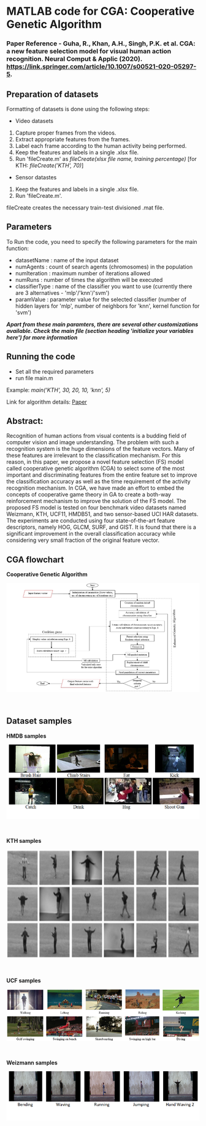 # MATLAB code for CGA: Cooperative Genetic Algorithm

### Paper Reference - Guha, R., Khan, A.H., Singh, P.K. et al. CGA: a new feature selection model for visual human action recognition. Neural Comput & Applic (2020). https://link.springer.com/article/10.1007/s00521-020-05297-5.

## Preparation of datasets

Formatting of datasets is done using the following steps:

* Video datasets
1. Capture proper frames from the videos.
2. Extract appropriate features from the frames.
3. Label each frame according to the human activity being performed.
4. Keep the features and labels in a single .xlsx file.
5. Run 'fileCreate.m' as *fileCreate(xlsx file name, training percentage)* [for KTH: *fileCreate('KTH', 70)*]

* Sensor datastes
1. Keep the features and labels in a single .xlsx file.
2. Run 'fileCreate.m'.

fileCreate creates the necessary train-test divisioned .mat file.

## Parameters

To Run the code, you need to specify the following parameters for the main function:
* datasetName : name of the input dataset 
* numAgents : count of search agents (chromosomes) in the population
* numIteration : maximum number of iterations allowed
* numRuns : number of times the algorithm will be executed
* classifierType : name of the classifier you want to use (currently there are 3 alternatives - 'mlp'/'knn'/'svm')
* paramValue : parameter value for the selected classifier (number of hidden layers for 'mlp', number of neighbors for 'knn', kernel function for 'svm')

***Apart from these main paramters, there are several other customizations available. Check the main file (section heading 'initialize your variables here') for more information***



## Running the code
* Set all the required parameters
* run file main.m

Example: *main('KTH', 30, 20, 10, 'knn', 5)*

Link for algorithm details: [Paper](https://link.springer.com/article/10.1007/s00521-020-05297-5)

## Abstract:

Recognition of human actions from visual contents is a budding field of computer vision and image understanding. The problem with such a recognition system is the huge dimensions of the feature vectors. Many of these features are irrelevant to the classification mechanism. For this reason, in this paper, we propose a novel feature selection (FS) model called cooperative genetic algorithm (CGA) to select some of the most important and discriminating features from the entire feature set to improve the classification accuracy as well as the time requirement of the activity recognition mechanism. In CGA, we have made an effort to embed the concepts of cooperative game theory in GA to create a both-way reinforcement mechanism to improve the solution of the FS model. The proposed FS model is tested on four benchmark video datasets named Weizmann, KTH, UCF11, HMDB51, and two sensor-based UCI HAR datasets. The experiments are conducted using four state-of-the-art feature descriptors, namely HOG, GLCM, SURF, and GIST. It is found that there is a significant improvement in the overall classification accuracy while considering very small fraction of the original feature vector.

## CGA flowchart

<b>Cooperative Genetic Algorithm</span></b><br>
<p align="center">  
  <img src="https://github.com/Ritam-Guha/CGA/blob/master/Images/CGA.png">
</p><br>

## Dataset samples

<b>HMDB samples</span></b><br>
<p align="center">  
  <img src="https://github.com/Ritam-Guha/CGA/blob/master/Images/HMDB%20samples.png">
</p><br>
  

<b>KTH samples</span></b><br>
<p align="center">  
  <img src="https://github.com/Ritam-Guha/CGA/blob/master/Images/KTH%20samples.png">
</p><br>


<b>UCF samples</span></b><br>
<p align="center">  
  <img src="https://github.com/Ritam-Guha/CGA/blob/master/Images/UCF%20samples.png">
</p><br>


<b>Weizmann samples</span></b><br>
<p align="center">  
  <img src="https://github.com/Ritam-Guha/CGA/blob/master/Images/Weizmann%20samples.png">
</p><br>
